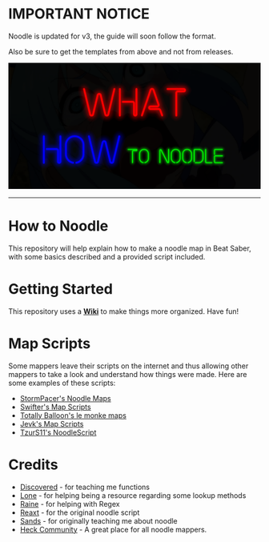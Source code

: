 # IMPORTANT NOTICE
Noodle is updated for v3, the guide will soon follow the format.

Also be sure to get the templates from above and not from releases.

<div align="center">
  <img src="Images\WHAT HOW to noodle.png" alt="WHAT HOW to noodle" width="750"/>
  <hr>
</div>

# How to Noodle
This repository will help explain how to make a noodle map in Beat Saber, with some basics described and a provided script included.
# Getting Started
This repository uses a [**Wiki**](https://github.com/StormPacer/How-to-Noodle/wiki) to make things more organized. Have fun!
# Map Scripts
Some mappers leave their scripts on the internet and thus allowing other mappers to take a look and understand how things were made.
Here are some examples of these scripts:
- [StormPacer's Noodle Maps](https://github.com/StormPacer/Noodle-Maps)
- [Swifter's Map Scripts](https://github.com/Swifter1243/MapScripts)
- [Totally Balloon's le monke maps](https://github.com/Infinit3/le-monke-maps)
- [Jevk's Map Scripts](https://github.com/Jevk/JevkMaps)
- [TzurS11's NoodleScript](https://github.com/TzurS11/NoodleScript/tree/main/Examples/Scripts) 
# Credits
- [Discovered](https://discordapp.com/users/849055689971204137) - for teaching me functions
- [Lone](https://discordapp.com/users/756274889492660315) - for helping being a resource regarding some lookup methods <!-- This needs to be reworded, no clue what it's supposed to mean -->
- [Raine](https://discordapp.com/users/938534719430197310) - for helping with Regex
- [Reaxt](https://discordapp.com/users/163052863038291970) - for the original noodle script
- [Sands](https://discordapp.com/users/936371481263370270) - for originally teaching me about noodle
- [Heck Community](https://discord.gg/rrZf3kapeh) - A great place for all noodle mappers.
